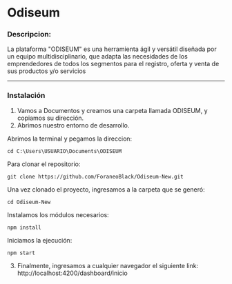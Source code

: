 # Odiseum
### Descripcion:
La plataforma "ODISEUM" es una herramienta ágil y versátil diseñada por un equipo multidisciplinario, que adapta las necesidades de los emprendedores de todos los segmentos para el registro, oferta y venta de sus productos y/o servicios
***
### Instalación 
1. Vamos a Documentos y creamos una carpeta llamada ODISEUM, y copiamos su dirección.
2. Abrimos nuestro entorno de desarrollo.

Abrimos la terminal y pegamos la direccion:
```
cd C:\Users\USUARIO\Documents\ODISEUM
```
Para clonar el repositorio:
```
git clone https://github.com/ForaneoBlack/Odiseum-New.git
```
Una vez clonado el proyecto, ingresamos a la carpeta que se generó:
```
cd Odiseum-New
```
Instalamos los módulos necesarios:
```
npm install 
```
Iniciamos la ejecución:
```
npm start
```
3. Finalmente, ingresamos a cualquier navegador el siguiente link: http://localhost:4200/dashboard/inicio
